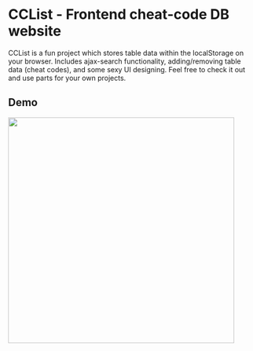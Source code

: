 
# CCList - Frontend cheat-code DB website

CCList is a fun project which stores table data within the localStorage on your browser.
Includes ajax-search functionality, adding/removing table data (cheat codes), and some sexy UI designing. Feel free to check it out and use parts for your own projects.


## Demo

<img src="https://i.ibb.co/B46fdKK/ezgif-com-gif-maker-35.gif" width="460px" height="auto">
